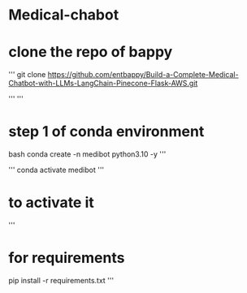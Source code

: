 # Medical-chabot

# clone the repo of bappy
'''
  git clone https://github.com/entbappy/Build-a-Complete-Medical-Chatbot-with-LLMs-LangChain-Pinecone-Flask-AWS.git

'''
'''
# step 1 of conda environment
bash
conda create -n medibot python3.10 -y
'''

'''
conda activate medibot 
'''
# to activate it

'''
# for requirements
pip install  -r requirements.txt
'''